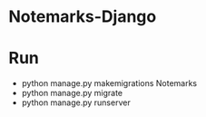 # Notemarks-Django
 
# Run
- python manage.py makemigrations Notemarks
- python manage.py migrate
- python manage.py runserver